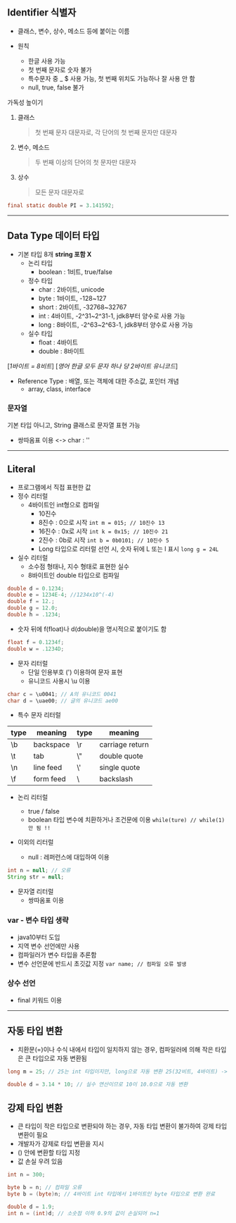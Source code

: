 ## Identifier 식별자
+ 클래스, 변수, 상수, 메소드 등에 붙이는 이름
 
+ 원칙
  + 한글 사용 가능
  + 첫 번째 문자로 숫자 불가
  + 특수문자 중 _ $ 사용 가능, 첫 번째 위치도 가능하나 잘 사용 안 함
  + null, true, false 불가

가독성 높이기
  1. 클래스
      > 첫 번째 문자 대문자로, 각 단어의 첫 번째 문자만 대문자 
  2. 변수, 메소드
      > 두 번째 이상의 단어의 첫 문자만 대문자
  3. 상수
      > 모든 문자 대문자로    
      
```java
final static double PI = 3.141592;
```
____

## Data Type 데이터 타입
+ 기본 타입 8개 __string 포함 X__
  + 논리 타입
    + boolean : 1비트, true/false
  + 정수 타입
    + char : 2바이트, unicode
    + byte : 1바이트, -128~127
    + short : 2바이트, -32768~32767  
    + int : 4바이트, -2^31~2^31-1, jdk8부터 양수로 사용 가능
    + long : 8바이트, -2^63~2^63-1, jdk8부터 양수로 사용 가능
  + 실수 타입
    + float : 4바이트
    + double : 8바이트
 
[_1바이트 = 8비트_]
[_영어 한글 모두 문자 하나 당 2바이트 유니코드_]

+ Reference Type : 배열, 또는 객체에 대한 주소값, 포인터 개념
  + array, class, interface

### 문자열 
기본 타입 아니고, String 클래스로 문자열 표현 가능
+ 쌍따옴표 이용 <-> char : ''

____

## Literal
+ 프로그램에서 직접 표현한 값
+ 정수 리터럴
  + 4바이트인 int형으로 컴파일
    + 10진수
    + 8진수 : 0으로 시작 `int m = 015; // 10진수 13`
    + 16진수 : 0x로 시작 `int k = 0x15; // 10진수 21`
    + 2진수 : 0b로 시작 `int b = 0b0101; // 10진수 5`
    + Long 타입으로 리터럴 선언 시, 숫자 뒤에 L 또는 l 표시 `long g = 24L`
+ 실수 리터럴
  + 소수점 형태나, 지수 형태로 표현한 실수
  + 8바이트인 double 타입으로 컴파일
```java
double d = 0.1234;
double e = 1234E-4; //1234x10^(-4)
double f = 12.;
double g = 12.0;
double h = .1234;
```
  + 숫자 뒤에 f(float)나 d(double)을 명시적으로 붙이기도 함
```java
float f = 0.1234f;
double w = .1234D;
```
+ 문자 리터럴
  + 단일 인용부호 (') 이용하여 문자 표현
  + 유니코드 사용시 \u 이용
```java
char c = \u0041; // A의 유니코드 0041
char d = \uae00; // 글의 유니코드 ae00
```
 + 특수 문자 리터럴

type|meaning|type|meaning
---|---|---|---
\b | backspace | \r | carriage return
\t | tab | \\\" | double quote
\n | line feed | \\\' |single quote
\f | form feed | \\ | backslash

+ 논리 리터럴
  + true / false
  + boolean 타입 변수에 치환하거나 조건문에 이용 `while(ture) // while(1) 안 됨 !!`

+ 이외의 리터럴
  + null : 레퍼런스에 대입하여 이용
``` java
int n = null; // 오류
String str = null;
```
  + 문자열 리터럴
    + 쌍따옴표 이용
 
### var - 변수 타입 생략
+ java10부터 도입
+ 지역 변수 선언에만 사용
+ 컴파일러가 변수 타입을 추론함
+ 변수 선언문에 반드시 초깃값 지정 `var name; // 컴파일 오류 발생`

### 상수 선언
+ final 키워드 이용

___

## 자동 타입 변환
+ 치환문(=)이나 수식 내에서 타입이 일치하지 않는 경우, 컴파일러에 의해 작은 타입은 큰 타입으로 자동 변환됨
```java
long m = 25; // 25는 int 타입이지만, long으로 자동 변환 25(32비트, 4바이트) -> 0025(64비트, 8바이트) `

double d = 3.14 * 10; // 실수 연산이므로 10이 10.0으로 자동 변환
```

## 강제 타입 변환
+ 큰 타입이 작은 타입으로 변환되야 하는 경우, 자동 타입 변환이 불가하여 강제 타입 변환이 필요
+ 개발자가 강제로 타입 변환을 지시
+ () 안에 변환할 타입 지정
+ 값 손실 우려 있음

```java
int n = 300;

byte b = n; // 컴파일 오류
byte b = (byte)n; // 4바이트 int 타입에서 1바이트인 byte 타입으로 변환 완료

double d = 1.9;
int n = (int)d; // 소숫점 이하 0.9의 값이 손실되어 n=1
```
